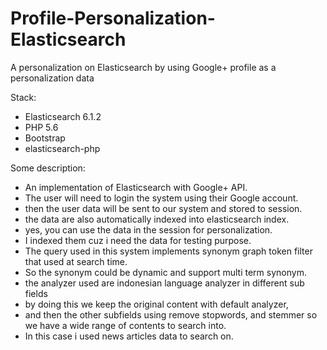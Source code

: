 # Profile-Personalization-Elasticsearch
A personalization on Elasticsearch by using Google+ profile as a personalization data

Stack:
- Elasticsearch 6.1.2
- PHP 5.6
- Bootstrap
- elasticsearch-php

Some description: 

- An implementation of Elasticsearch with Google+ API.
- The user will need to login the system using their Google account.
- then the user data will be sent to our system and stored to session.
- the data are also automatically indexed into elasticsearch index.
- yes, you can use the data in the session for personalization. 
- I indexed them cuz i need the data for testing purpose.
- The query used in this system implements synonym graph token filter that used at search time.
- So the synonym could be dynamic and support multi term synonym.
- the analyzer used are indonesian language analyzer in different sub fields
- by doing this we keep the original content with default analyzer, 
- and then the other subfields using remove stopwords, and stemmer so we have a wide range of contents to search into.
- In this case i used news articles data to search on.
